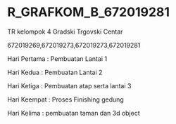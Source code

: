 # R_GRAFKOM_B_672019281
TR kelompok 4  Gradski Trgovski Centar

672019269,672019273,672019273,672019281

Hari Pertama : Pembuatan Lantai 1

Hari Kedua : Pembuatan Lantai 2

Hari Ketiga : Pembuatan atap serta lantai 3

Hari Keempat : Proses Finishing gedung

Hari Kelima : pembuatan taman dan 3d object
